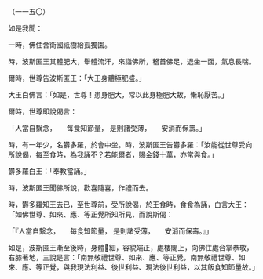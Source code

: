 （一一五〇）

如是我聞：

一時，佛住舍衛國祇樹給孤獨園。

時，波斯匿王其體肥大，舉體流汗，來詣佛所，稽首佛足，退坐一面，氣息長喘。

爾時，世尊告波斯匿王：「大王身體極肥盛。」

大王白佛言：「如是，世尊！患身肥大，常以此身極肥大故，慚恥厭苦。」

爾時，世尊即說偈言：

「人當自繫念，　　每食知節量，
是則諸受薄，　　安消而保壽。」

時，有一年少，名欝多羅，於會中坐。時，波斯匿王告欝多羅：「汝能從世尊受向所說偈，每至食時，為我誦不？若能爾者，賜金錢十萬，亦常與食。」

欝多羅白王：「奉教當誦。」

時，波斯匿王聞佛所說，歡喜隨喜，作禮而去。

時，欝多羅知王去已，至世尊前，受所說偈，於王食時，食食為誦，白言大王：「如佛世尊、如來、應、等正覺所知所見，而說斯偈：

「『人當自繫念，　　每食知節量，
是則諸受薄，　　安消而保壽。』」

如是，波斯匿王漸至後時，身體𦟛細，容貌端正，處樓閣上，向佛住處合掌恭敬，右膝著地，三說是言：「南無敬禮世尊、如來、應、等正覺，南無敬禮世尊、如來、應、等正覺，與我現法利益、後世利益、現法後世利益，以其飯食知節量故。」





